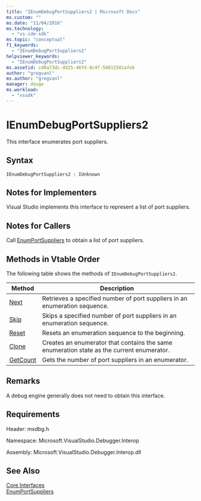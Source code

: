 ```yaml
---
title: "IEnumDebugPortSuppliers2 | Microsoft Docs"
ms.custom: ""
ms.date: "11/04/2016"
ms.technology: 
  - "vs-ide-sdk"
ms.topic: "conceptual"
f1_keywords: 
  - "IEnumDebugPortSuppliers2"
helpviewer_keywords: 
  - "IEnumDebugPortSuppliers2"
ms.assetid: cd0a73dc-dd25-46fd-8c4f-5b011501afeb
author: "gregvanl"
ms.author: "gregvanl"
manager: douge
ms.workload: 
  - "vssdk"
---
```

# IEnumDebugPortSuppliers2
This interface enumerates port suppliers.  
  
## Syntax  
  
```  
IEnumDebugPortSuppliers2 : IUnknown  
```  
  
## Notes for Implementers  
 Visual Studio implements this interface to represent a list of port suppliers.  
  
## Notes for Callers  
 Call [EnumPortSuppliers](../../../extensibility/debugger/reference/idebugcoreserver2-enumportsuppliers.md) to obtain a list of port suppliers.  
  
## Methods in Vtable Order  
 The following table shows the methods of `IEnumDebugPortSuppliers2`.  
  
|Method|Description|  
|------------|-----------------|  
|[Next](../../../extensibility/debugger/reference/ienumdebugportsuppliers2-next.md)|Retrieves a specified number of port suppliers in an enumeration sequence.|  
|[Skip](../../../extensibility/debugger/reference/ienumdebugportsuppliers2-skip.md)|Skips a specified number of port suppliers in an enumeration sequence.|  
|[Reset](../../../extensibility/debugger/reference/ienumdebugportsuppliers2-reset.md)|Resets an enumeration sequence to the beginning.|  
|[Clone](../../../extensibility/debugger/reference/ienumdebugportsuppliers2-clone.md)|Creates an enumerator that contains the same enumeration state as the current enumerator.|  
|[GetCount](../../../extensibility/debugger/reference/ienumdebugportsuppliers2-getcount.md)|Gets the number of port suppliers in an enumerator.|  
  
## Remarks  
 A debug engine generally does not need to obtain this interface.  
  
## Requirements  
 Header: msdbg.h  
  
 Namespace: Microsoft.VisualStudio.Debugger.Interop  
  
 Assembly: Microsoft.VisualStudio.Debugger.Interop.dll  
  
## See Also  
 [Core Interfaces](../../../extensibility/debugger/reference/core-interfaces.md)   
 [EnumPortSuppliers](../../../extensibility/debugger/reference/idebugcoreserver2-enumportsuppliers.md)